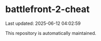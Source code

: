 # battlefront-2-cheat

Last updated: 2025-06-12 04:02:59

This repository is automatically maintained.
